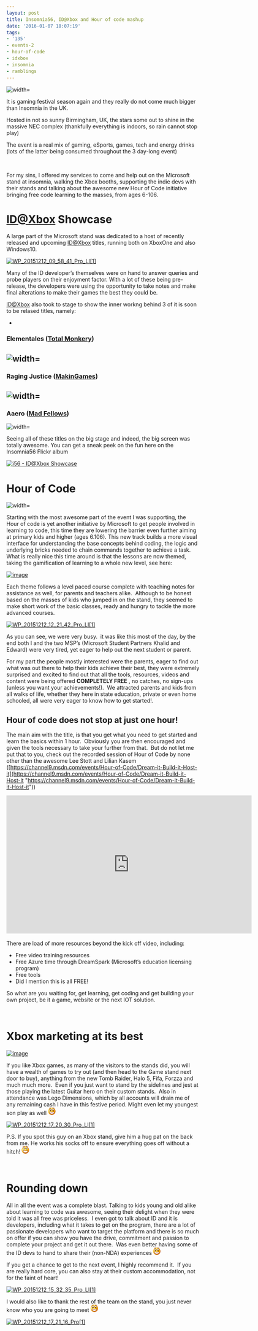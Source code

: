 ```yaml
---
layout: post
title: Insomnia56, ID@Xbox and Hour of code mashup
date: '2016-01-07 18:07:19'
tags:
- '135'
- events-2
- hour-of-code
- idxbox
- insomnia
- ramblings
---
```


![width=](http://bc-gb.com/wp-content/uploads/2015/09/i562-900x450.jpg)

It is gaming festival season again and they really do not come much bigger than Insomnia in the UK.

Hosted in not so sunny Birmingham, UK, the stars some out to shine in the massive NEC complex (thankfully everything is indoors, so rain cannot stop play)

The event is a real mix of gaming, eSports, games, tech and energy drinks (lots of the latter being consumed throughout the 3 day-long event)

&nbsp;

For my sins, I offered my services to come and help out on the Microsoft stand at insomnia, walking the Xbox booths, supporting the indie devs with their stands and talking about the awesome new Hour of Code initiative bringing free code learning to the masses, from ages 6-106.

# [ID@Xbox](mailto:ID@Xbox) Showcase

A large part of the Microsoft stand was dedicated to a host of recently released and upcoming [ID@Xbox](mailto:ID@Xbox) titles, running both on XboxOne and also Windows10.

[![WP_20151212_09_58_41_Pro_LI[1]](/Images/wordpress/2015/12/WP_20151212_09_58_41_Pro_LI1_thumb.jpg "WP\_20151212\_09\_58\_41\_Pro\_LI[1]")](/Images/wordpress/2015/12/WP_20151212_09_58_41_Pro_LI1.jpg)

Many of the ID developer’s themselves were on hand to answer queries and probe players on their enjoyment factor. With a lot of these being pre-release, the developers were using the opportunity to take notes and make final alterations to make their games the best they could be.

[ID@Xbox](mailto:ID@Xbox) also took to stage to show the inner workng behind 3 of it is soon to be relased titles, namely:

- 
### Elementales ([Total Monkery](http://totalmonkery.com/))  
 ![width=](http://elementalesgame.com/wp-content/uploads/2015/03/cropped-Screenshot1.png)
- 
### Raging Justice ([MakinGames](http://www.makingames.com/))  
 ![width=](http://www.makingames.com/wp-content/uploads/2015/06/RagingJustice-09-Mansion-MakinGames.jpg)
- 
### Aaero ([Mad Fellows](http://www.madfellowsgames.com/))  
 ![width=](http://www.madfellowsgames.com/wp-content/uploads/2015/10/Aaero-2015-09-30-16-40-03-39.png)

Seeing all of these titles on the big stage and indeed, the big screen was totally awesome. You can get a sneak peek on the fun here on the Insomnia56 Flickr album

[![i56 - ID@Xbox Showcase](https://farm6.staticflickr.com/5741/23099327513_9464375e9f_z.jpg)](https://www.flickr.com/photos/mpuk/albums/72157662224795381 "i56 - ID@Xbox Showcase")<script src="//embedr.flickr.com/assets/client-code.js" async=" charset=" utf-8></script>

# Hour of Code

![width=](http://www.jenaylor.co.uk/wp-content/uploads/2014/03/hourofcode_610x318.png)

Starting with the most awesome part of the event I was supporting, the Hour of code is yet another initiative by Microsoft to get people involved in learning to code, this time they are lowering the barrier even further aiming at primary kids and higher (ages 6.106). This new track builds a more visual interface for understanding the base concepts behind coding, the logic and underlying bricks needed to chain commands together to achieve a task.&nbsp; What is really nice this time around is that the lessons are now themed, taking the gamification of learning to a whole new level, see here:

[![image](/Images/wordpress/2015/12/image_thumb.png "image")](/Images/wordpress/2015/12/image.png)

Each theme follows a level paced course complete with teaching notes for assistance as well, for parents and teachers alike.&nbsp; Although to be honest based on the masses of kids who jumped in on the stand, they seemed to make short work of the basic classes, ready and hungry to tackle the more advanced courses.

[![WP_20151212_12_21_42_Pro_LI[1]](/Images/wordpress/2015/12/WP_20151212_12_21_42_Pro_LI1_thumb.jpg "WP\_20151212\_12\_21\_42\_Pro\_LI[1]")](/Images/wordpress/2015/12/WP_20151212_12_21_42_Pro_LI1.jpg)

As you can see, we were very busy.&nbsp; it was like this most of the day, by the end both I and the two MSP’s (Microsoft Student Partners Khalid and Edward) were very tired, yet eager to help out the next student or parent.

For my part the people mostly interested were the parents, eager to find out what was out there to help their kids achieve their best, they were extremely surprised and excited to find out that all the tools, resources, videos and content were being offered **COMPLETELY FREE** , no catches, no sign-ups (unless you want your achievements!).&nbsp; We attracted parents and kids from all walks of life, whether they here in state education, private or even home schooled, all were very eager to know how to get started!.

## Hour of code does not stop at just one hour!

The main aim with the title, is that you get what you need to get started and learn the basics within 1 hour.&nbsp; Obviously you are then encouraged and given the tools necessary to take your further from that.&nbsp; But do not let me put that to you, check out the recorded session of Hour of Code by none other than the awesome Lee Stott and Lilian Kasem ([https://channel9.msdn.com/events/Hour-of-Code/Dream-it-Build-it-Host-it](https://channel9.msdn.com/events/Hour-of-Code/Dream-it-Build-it-Host-it "https://channel9.msdn.com/events/Hour-of-Code/Dream-it-Build-it-Host-it"))

<iframe loading="lazy" src="https://channel9.msdn.com/Events/Hour-of-Code/Dream-it-Build-it-Host-it/Video/player" width="640" height="360" frameborder="0" allowfullscreen="allowfullscreen"></iframe>

There are load of more resources beyond the kick off video, including:

- Free video training resources
- Free Azure time through DreamSpark (Microsoft’s education licensing program)
- Free tools
- Did I mention this is all FREE!

So what are you waiting for, get learning, get coding and get building your own project, be it a game, website or the next IOT solution.

&nbsp;

# Xbox marketing at its best

[![image](/Images/wordpress/2015/12/image_thumb-1.png "image")](/Images/wordpress/2015/12/image-1.png)

If you like Xbox games, as many of the visitors to the stands did, you will have a wealth of games to try out (and then head to the Game stand next door to buy), anything from the new Tomb Raider, Halo 5, Fifa, Forzza and much much more.&nbsp; Even if you just want to stand by the sidelines and jest at those playing the latest Guitar hero on their custom stands.&nbsp; Also in attendance was Lego Dimensions, which by all accounts will drain me of any remaining cash I have in this festive period. Might even let my youngest son play as well ![Open-mouthed smile](/Images/wordpress/2015/12/wlEmoticon-openmouthedsmile.png)

[![WP_20151212_17_20_30_Pro_LI[1]](/Images/wordpress/2015/12/WP_20151212_17_20_30_Pro_LI1_thumb.jpg "WP\_20151212\_17\_20\_30\_Pro\_LI[1]")](/Images/wordpress/2015/12/WP_20151212_17_20_30_Pro_LI1.jpg)

P.S. If you spot this guy on an Xbox stand, give him a hug pat on the back from me. He works his socks off to ensure everything goes off without a hitch! ![Open-mouthed smile](/Images/wordpress/2015/12/wlEmoticon-openmouthedsmile.png)

&nbsp;

# 

# Rounding down

All in all the event was a complete blast. Talking to kids young and old alike about learning to code was awesome, seeing their delight when they were told it was all free was priceless.&nbsp; I even got to talk about ID and it is developers, including what it takes to get on the program, there are a lot of passionate developers who want to target the platform and there is so much on offer if you can show you have the drive, commitment and passion to complete your project and get it out there.&nbsp; Was even better having some of the ID devs to hand to share their (non-NDA) experiences ![Open-mouthed smile](/Images/wordpress/2015/12/wlEmoticon-openmouthedsmile.png)

If you get a chance to get to the next event, I highly recommend it.&nbsp; If you are really hard core, you can also stay at their custom accommodation, not for the faint of heart!

[![WP_20151212_15_32_35_Pro_LI[1]](/Images/wordpress/2015/12/WP_20151212_15_32_35_Pro_LI1_thumb.jpg "WP\_20151212\_15\_32\_35\_Pro\_LI[1]")](/Images/wordpress/2015/12/WP_20151212_15_32_35_Pro_LI1.jpg)

I would also like to thank the rest of the team on the stand, you just never know who you are going to meet ![Open-mouthed smile](/Images/wordpress/2015/12/wlEmoticon-openmouthedsmile.png)

[![WP_20151212_17_21_16_Pro[1]](/Images/wordpress/2015/12/WP_20151212_17_21_16_Pro1_thumb.jpg "WP\_20151212\_17\_21\_16\_Pro[1]")](/Images/wordpress/2015/12/WP_20151212_17_21_16_Pro1.jpg)

